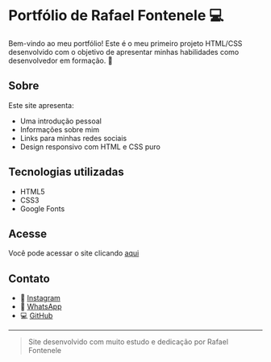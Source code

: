 # Portfólio de Rafael Fontenele 💻

Bem-vindo ao meu portfólio! Este é o meu primeiro projeto HTML/CSS desenvolvido com o objetivo de apresentar minhas habilidades como desenvolvedor em formação. 🚀

##  Sobre

Este site apresenta:
- Uma introdução pessoal
- Informações sobre mim
- Links para minhas redes sociais
- Design responsivo com HTML e CSS puro

##  Tecnologias utilizadas

- HTML5
- CSS3
- Google Fonts

## Acesse

Você pode acessar o site clicando [aqui](https://alura-pagina.vercel.app) 

##  Contato

- 📸 [Instagram](https://www.instagram.com/_r4f_zx/)
- 💬 [WhatsApp](https://wa.me/5561998209257)
- 💻 [GitHub](https://github.com/R4ffz0)

---

> Site desenvolvido com muito estudo e dedicação por Rafael Fontenele 

